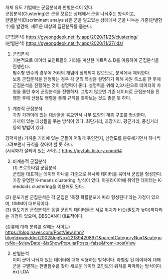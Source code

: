 개체 유도 기법에는 군집분석과 판별분석이 있다. <br>
군집분석(Clustering)은 군을 모르는 상태에서 군을 나눠주는 방식이고, <br>
판별분석(Discriminant analysis)은 군을 알고있는 상태에서 군을 나누는 기준(판별함수)를 발견해, 새로운 대상의 집단분류를 돕는다.

(군집분석) https://gyeongdeok.netlify.app/2020/11/25/clustering/ <br>
(판별분석) https://gyeongdeok.netlify.app/2020/11/27/lda/ 

1. 군집분석 <br>
 기본적으로 데이터 포인트들의 거리를 계산한 매트릭스 D를 이용하여 군집분석을 진행한다. <br>
 범주형 변수의 경우에 거리의 개념이 정의되지 않으므로, 분석에서 제외한다. <br>
 보통 군집분석을 진행하는 경우 각 군의 특성을 설명하기 위해 차원 축소를 한 후에 군집분석을 진행하는 것이 설명력이 좋다. 설명력을 위해 2,3차원으로 데이터의 차원을 줄인 후에 군집분석을 진행하자. 그렇지 않으면 기존 데이터로 군집분석을 진행한 후에 산점도 행렬을 통해 규칙을 찾아보는 것도 좋은 듯 하다.
 
1) 계층적 군집분석<br>
 가장 가까이에 있는 대상들을 묶으면서 나무 모양의 계층 구조를 형성한다. <br>
 가까이 있는 대상들을 묶는 방식이 있다. 최단거리, 최장거리, 평균거리, 중심거리 등의 방법이 있다. <br>
 
 경덕피셜) 가까운 거리에 있는 군들이 어떻게 묶인건지, 산점도를 분류해가면서 하나씩 그려보면서 규칙을 찾아야 할 듯 하다. <br>
 (시각화가 잘되어 있는 사이트) https://joyfuls.tistory.com/64
 
 2) 비계층적 군집분석<br> 
  (1) 프로토타입 군집분석<br>
   군집을 대표하는 데이터 하나를 기준으로 유사하 데이터를 묶어서 군집을 형성한다. <br>
   가장 유명한 K-means clustering. 방식이 있다. 아웃라이어에 취약한 데이터는 K-medoids clustering을 이용해도 된다.<br>
 
  (2) 분포기반 군집분석은 각 군집은 '특정 확률분포에 따라 형성된다'라는 가정이 있으며, GMM이 대표적이다.<br>
  (3) 밀도기반 군집분석은 동일 군집의 데이터들은 서로 위치가 비슷(밀도가 높다)하다라는 가정이 있으며, DBSCAN이 대표적이다.
 
 (종류에 대해 분류를 잘해둔 사이트)<br> https://blog.naver.com/PostView.nhn?blogId=winddori2002&logNo=221894208971&parentCategoryNo=1&categoryNo=&viewDate=&isShowPopularPosts=false&from=postView
 
 2. 판별분석 <br>
  이미 군이 나눠져 있는 데이터에 대해 적용하는 방식이다. 라벨링 된 데이터에 대해 군을 구별하는 판별함수를 찾아 새로운 데이터 포인트의 위치를 파악하는 방식이다.
  ex) LDA
